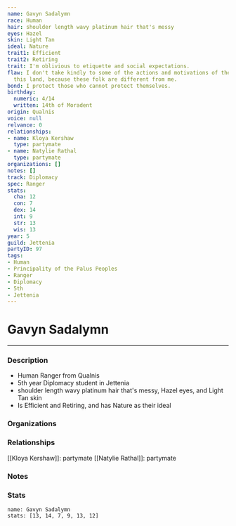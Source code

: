 ```yaml
---
name: Gavyn Sadalymn
race: Human
hair: shoulder length wavy platinum hair that's messy
eyes: Hazel
skin: Light Tan
ideal: Nature
trait1: Efficient
trait2: Retiring
trait: I'm oblivious to etiquette and social expectations.
flaw: I don't take kindly to some of the actions and motivations of the people of
  this land, because these folk are different from me.
bond: I protect those who cannot protect themselves.
birthday:
  numeric: 4/14
  written: 14th of Moradent
origin: Qualnis
voice: null
relvance: 0
relationships:
- name: Kloya Kershaw
  type: partymate
- name: Natylie Rathal
  type: partymate
organizations: []
notes: []
track: Diplomacy
spec: Ranger
stats:
  cha: 12
  con: 7
  dex: 14
  int: 9
  str: 13
  wis: 13
year: 5
guild: Jettenia
partyID: 97
tags:
- Human
- Principality of the Palus Peoples
- Ranger
- Diplomacy
- 5th
- Jettenia
---
```

# Gavyn Sadalymn
---
### Description
- Human Ranger from Qualnis
- 5th year Diplomacy student in Jettenia
- shoulder length wavy platinum hair that's messy, Hazel eyes, and Light Tan skin
- Is Efficient and Retiring, and has Nature as their ideal

### Organizations

### Relationships
[[Kloya Kershaw]]: partymate
[[Natylie Rathal]]: partymate

### Notes

### Stats
```statblock
name: Gavyn Sadalymn
stats: [13, 14, 7, 9, 13, 12]
```